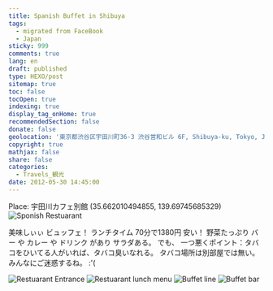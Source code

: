 ```yaml
---
title: Spanish Buffet in Shibuya
tags:
  - migrated from FaceBook
  - Japan
sticky: 999
comments: true
lang: en
draft: published
type: HEXO/post
sitemap: true
toc: false
tocOpen: true
indexing: true
display_tag_onHome: true
recommendedSection: false
donate: false
geolocation: '東京都渋谷区宇田川町36-3 渋谷営和ビル 6F, Shibuya-ku, Tokyo, Japan 150-0042'
copyright: true
mathjax: false
share: false
categories:
  - Travels_観光
date: 2012-05-30 14:45:00
---
```

 Place: 宇田川カフェ別館 (35.662010494855, 139.69745685329)
 ![Sponish Restuarant](./Spanish-Buffet-in-Shibuya/580121_311285548957320_181392316_n_311285548957320.jpg)
 
 美味しぃぃ ビュッフェ！ ランチタイム 70分で1380円 安い！ 野菜たっぷり バー や カレー や ドリンク があり サラダある。 でも、 一つ悪くポイント：タバコをひいてる人がいれば、タバコ臭いなれる。 タバコ場所は別部屋では無い。みんなにご迷惑するね。 :'(


 ![Restuarant Entrance](./Spanish-Buffet-in-Shibuya/392526_311286862290522_1029468959_n_311286862290522.jpg)
 ![Restuarant lunch menu](./Spanish-Buffet-in-Shibuya/550447_311286935623848_516088642_n_311286935623848.jpg)
 ![Buffet line](./Spanish-Buffet-in-Shibuya/480064_311287072290501_339618712_n_311287072290501.jpg)
 ![Buffet bar](./Spanish-Buffet-in-Shibuya/526692_311287178957157_744472662_n_311287178957157.jpg)
